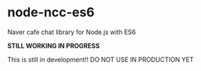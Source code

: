 # node-ncc-es6
Naver cafe chat library for Node.js with ES6

**STILL WORKING IN PROGRESS**

This is still in development!! DO NOT USE IN PRODUCTION YET
